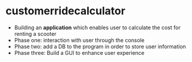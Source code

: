 # customerridecalculator
- Building an **application** which enables user to calculate the cost for renting a scooter
- Phase one: interaction with user through the console
- Phase two: add a DB to the program in order to store user information
- Phase three: Build a GUI to enhance user experience
